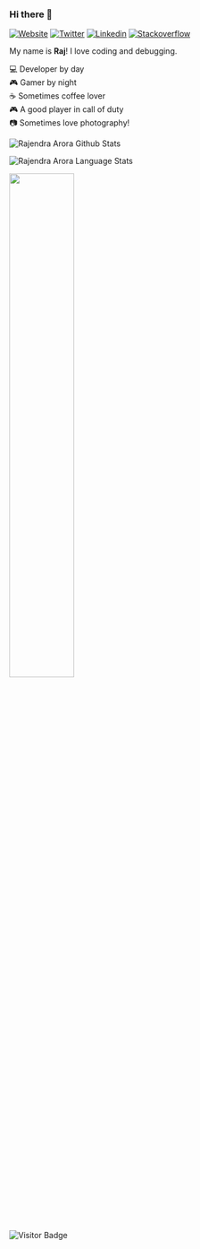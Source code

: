 ### Hi there 👋



[![Website](https://img.shields.io/badge/website-FFA500?style=for-the-badge&logo=rss&logoColor=white)](https://rajendraarora.com)
[![Twitter](https://img.shields.io/badge/Twitter-1DA1F2?style=for-the-badge&logo=twitter&logoColor=white)](https://twitter.com/rajendraarora16)
[![Linkedin](https://img.shields.io/badge/LinkedIn-0077B5?style=for-the-badge&logo=linkedin&logoColor=white)](https://www.linkedin.com/in/arorar16/)
[![Stackoverflow](https://img.shields.io/badge/-Stack%20overflow-FE7A16?style=for-the-badge&logo=stack-overflow&logoColor=white)](https://stackoverflow.com/users/2802622/rajendra-arora/)


My name is **Raj**! I love coding and debugging.

💻 Developer by day<br/> 
🎮 Gamer by night <br/>
☕ Sometimes coffee lover <br/> 
🎮 A good player in call of duty <br/> 
📷 Sometimes love photography! <br/>


![Rajendra Arora Github Stats](https://github-readme-stats.anuraghazra1.vercel.app/api?username=rajendraarora16&show_icons=true&include_all_commits=true&theme=radical)

![Rajendra Arora Language Stats](https://github-readme-stats.anuraghazra1.vercel.app/api/top-langs/?username=rajendraarora16&layout=compact&theme=radical)

 <img src="https://github-readme-streak-stats.herokuapp.com/?user=rajendraarora16&theme=dark" width="48%">

<br/>

![Visitor Badge](https://visitor-badge.laobi.icu/badge?page_id=rajendraarora16)
